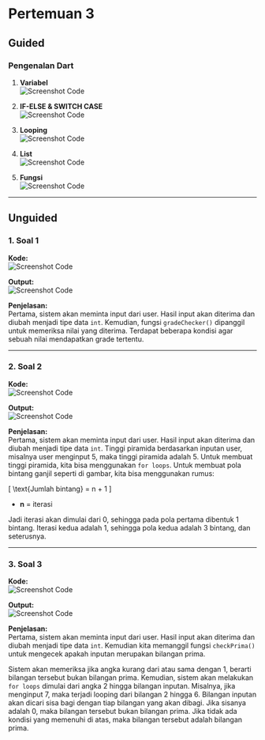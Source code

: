 # Pertemuan 3

## Guided
### Pengenalan Dart

1. **Variabel**  
   ![Screenshot Code](image/1.png)

2. **IF-ELSE & SWITCH CASE**  
   ![Screenshot Code](image/2.png)

3. **Looping**  
   ![Screenshot Code](image/3.png)

4. **List**  
   ![Screenshot Code](image/4.png)

5. **Fungsi**  
   ![Screenshot Code](image/5.png)

---

## Unguided

### 1. Soal 1
**Kode:**  
![Screenshot Code](image/soal_1.png)

**Output:**  
![Screenshot Code](image/output_soal_1.png)

**Penjelasan:**  
Pertama, sistem akan meminta input dari user. Hasil input akan diterima dan diubah menjadi tipe data `int`. Kemudian, fungsi `gradeChecker()` dipanggil untuk memeriksa nilai yang diterima. Terdapat beberapa kondisi agar sebuah nilai mendapatkan grade tertentu.

---

### 2. Soal 2
**Kode:**  
![Screenshot Code](image/soal_2.png)

**Output:**  
![Screenshot Code](image/output_soal_2.png)

**Penjelasan:**  
Pertama, sistem akan meminta input dari user. Hasil input akan diterima dan diubah menjadi tipe data `int`. Tinggi piramida berdasarkan inputan user, misalnya user menginput 5, maka tinggi piramida adalah 5. Untuk membuat tinggi piramida, kita bisa menggunakan `for loops`. Untuk membuat pola bintang ganjil seperti di gambar, kita bisa menggunakan rumus:

\[
\text{Jumlah bintang} = n + 1
\]

- **n** = iterasi

Jadi iterasi akan dimulai dari 0, sehingga pada pola pertama dibentuk 1 bintang. Iterasi kedua adalah 1, sehingga pola kedua adalah 3 bintang, dan seterusnya.

---

### 3. Soal 3
**Kode:**  
![Screenshot Code](image/soal_3.png)

**Output:**  
![Screenshot Code](image/output_soal_3.png)

**Penjelasan:**  
Pertama, sistem akan meminta input dari user. Hasil input akan diterima dan diubah menjadi tipe data `int`. Kemudian kita memanggil fungsi `checkPrima()` untuk mengecek apakah inputan merupakan bilangan prima. 

Sistem akan memeriksa jika angka kurang dari atau sama dengan 1, berarti bilangan tersebut bukan bilangan prima. Kemudian, sistem akan melakukan `for loops` dimulai dari angka 2 hingga bilangan inputan. Misalnya, jika menginput 7, maka terjadi looping dari bilangan 2 hingga 6. Bilangan inputan akan dicari sisa bagi dengan tiap bilangan yang akan dibagi. Jika sisanya adalah 0, maka bilangan tersebut bukan bilangan prima. Jika tidak ada kondisi yang memenuhi di atas, maka bilangan tersebut adalah bilangan prima.

